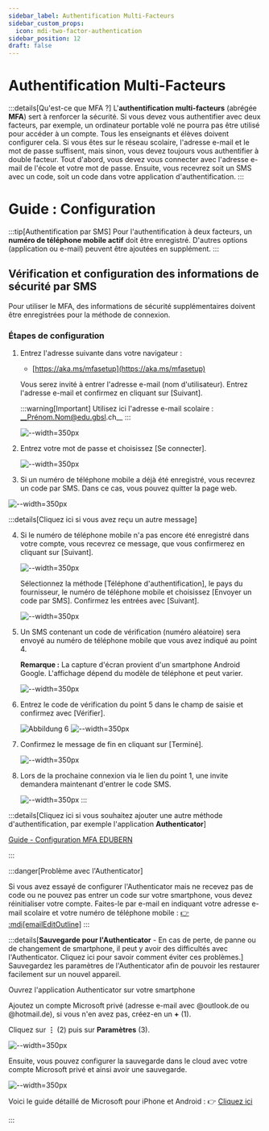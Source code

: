```yaml
---
sidebar_label: Authentification Multi-Facteurs
sidebar_custom_props:
  icon: mdi-two-factor-authentication
sidebar_position: 12
draft: false
---
```


# Authentification Multi-Facteurs

<Features />

:::details[Qu'est-ce que MFA ?]
L'**authentification multi-facteurs** (abrégée __MFA__) sert à renforcer la sécurité. Si vous devez vous authentifier avec deux facteurs, par exemple, un ordinateur portable volé ne pourra pas être utilisé pour accéder à un compte. Tous les enseignants et élèves doivent configurer cela. Si vous êtes sur le réseau scolaire, l'adresse e-mail et le mot de passe suffisent, mais sinon, vous devez toujours vous authentifier à double facteur.
Tout d'abord, vous devez vous connecter avec l'adresse e-mail de l'école et votre mot de passe.
Ensuite, vous recevrez soit un SMS avec un code, soit un code dans votre application d'authentification.
:::
# Guide : Configuration

:::tip[Authentification par SMS]
Pour l'authentification à deux facteurs, un **numéro de téléphone mobile actif** doit être enregistré. D'autres options (application ou e-mail) peuvent être ajoutées en supplément.
:::

## Vérification et configuration des informations de sécurité par SMS

Pour utiliser le MFA, des informations de sécurité supplémentaires doivent être enregistrées pour la méthode de connexion.

### Étapes de configuration

1. Entrez l'adresse suivante dans votre navigateur :
   - [https://aka.ms/mfasetup](https://aka.ms/mfasetup)

   Vous serez invité à entrer l'adresse e-mail (nom d'utilisateur). Entrez l'adresse e-mail et confirmez en cliquant sur [Suivant].

   :::warning[Important]
   Utilisez ici l'adresse e-mail scolaire : __Prénom.Nom@edu.gbsl.ch__
   :::

   ![--width=350px](../mfa/mfa1.jpg)

3. Entrez votre mot de passe et choisissez [Se connecter].

   ![--width=350px](../mfa/mfa2.jpg)

4. Si un numéro de téléphone mobile a déjà été enregistré, vous recevrez un code par SMS. Dans ce cas, vous pouvez quitter la page web.

![--width=350px](../mfa/mfa8.jpg)

:::details[Cliquez ici si vous avez reçu un autre message]

4. Si le numéro de téléphone mobile n'a pas encore été enregistré dans votre compte, vous recevrez ce message, que vous confirmerez en cliquant sur [Suivant].

   ![--width=350px](../mfa/mfa3.jpg)

   Sélectionnez la méthode [Téléphone d'authentification], le pays du fournisseur, le numéro de téléphone mobile et choisissez [Envoyer un code par SMS]. Confirmez les entrées avec [Suivant].

   ![--width=350px](../mfa/mfa4.jpg)

5. Un SMS contenant un code de vérification (numéro aléatoire) sera envoyé au numéro de téléphone mobile que vous avez indiqué au point 4.

   **Remarque :** La capture d'écran provient d'un smartphone Android Google. L'affichage dépend du modèle de téléphone et peut varier.

   ![--width=350px](../mfa/mfa5.jpg)

6. Entrez le code de vérification du point 5 dans le champ de saisie et confirmez avec [Vérifier].

   ![Abbildung 6](https://aka.ms/mfasetup)
   ![--width=350px](../mfa/mfa6.jpg)

7. Confirmez le message de fin en cliquant sur [Terminé].

   ![--width=350px](../mfa/mfa7.jpg)

8. Lors de la prochaine connexion via le lien du point 1, une invite demandera maintenant d'entrer le code SMS.

   ![--width=350px](../mfa/mfa8.jpg)
:::

:::details[Cliquez ici si vous souhaitez ajouter une autre méthode d'authentification, par exemple l'application __Authenticator__]

[Guide - Configuration MFA EDUBERN](https://erzbe.sharepoint.com/sites/EDUBERN-Infohub-Hilfsmittel/Lists/Hilfsmittel/Attachments/4/Anleitung%20-%20Einrichten%20MFA%20EDUBERN%20.pdf)

:::

:::danger[Problème avec l'Authenticator]

Si vous avez essayé de configurer l'Authenticator mais ne recevez pas de code ou ne pouvez pas entrer un code sur votre smartphone, vous devez réinitialiser votre compte. Faites-le par e-mail en indiquant votre adresse e-mail scolaire et votre numéro de téléphone mobile : [👉 :mdi[emailEditOutline]](mailto:soarhe.jahany@bernedu.ch?subject=Compte%20élève%20réinitialisation&body=Bonjour%20M.%20Jahany%2C%0A%0ABref%20je%20vous%20demande%20de%20réinitialiser%20mon%20compte%20%3A%0A%0A%40edu.gbsl.ch%0A%0ATéléphone%2007%0A%0AMerci%20beaucoup%20et%20cordialement)
:::

:::details[**Sauvegarde pour l'Authenticator** - En cas de perte, de panne ou de changement de smartphone, il peut y avoir des difficultés avec l'Authenticator. Cliquez ici pour savoir comment éviter ces problèmes.]
Sauvegardez les paramètres de l'Authenticator afin de pouvoir les restaurer facilement sur un nouvel appareil.

Ouvrez l'application Authenticator sur votre smartphone

Ajoutez un compte Microsoft privé (adresse e-mail avec @outlook.de ou @hotmail.de), si vous n'en avez pas, créez-en un __+__ (1).

Cliquez sur __⋮__ (2) puis sur __Paramètres__ (3).

![--width=350px](./AuthenticatorEinstellungen.png)

Ensuite, vous pouvez configurer la sauvegarde dans le cloud avec votre compte Microsoft privé et ainsi avoir une sauvegarde.

![--width=350px](./cloudsicherungauthenticator.png)

Voici le guide détaillé de Microsoft pour iPhone et Android : 👉 [Cliquez ici](https://support.microsoft.com/de-de/account-billing/sichern-von-kontoanmeldeinformationen-in-microsoft-authenticator-bb939936-7a8d-4e88-bc43-49bc1a700a40#ID0EBJ=iOS)

:::

